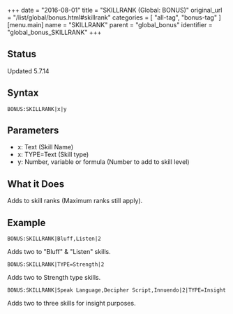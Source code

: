 +++
date = "2016-08-01"
title = "SKILLRANK (Global: BONUS)"
original_url = "/list/global/bonus.html#skillrank"
categories = [ "all-tag", "bonus-tag" ]
[menu.main]
    name = "SKILLRANK"
    parent = "global_bonus"
    identifier = "global_bonus_SKILLRANK"
+++

## Status

Updated 5.7.14

## Syntax

`BONUS:SKILLRANK|x|y`

## Parameters

-   x: Text (Skill Name)
-   x: TYPE=Text (Skill type)
-   y: Number, variable or formula (Number to add to
    skill level)



What it Does
------------

Adds to skill ranks (Maximum ranks still apply).

Example
-------

`BONUS:SKILLRANK|Bluff,Listen|2`

Adds two to "Bluff" & "Listen" skills.

`BONUS:SKILLRANK|TYPE=Strength|2`

Adds two to Strength type skills.

`BONUS:SKILLRANK|Speak Language,Decipher Script,Innuendo|2|TYPE=Insight`

Adds two to three skills for insight purposes.

